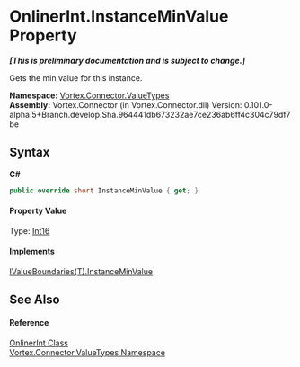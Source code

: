 # OnlinerInt.InstanceMinValue Property 
 _**\[This is preliminary documentation and is subject to change.\]**_

Gets the min value for this instance.

**Namespace:**&nbsp;<a href="N_Vortex_Connector_ValueTypes.md">Vortex.Connector.ValueTypes</a><br />**Assembly:**&nbsp;Vortex.Connector (in Vortex.Connector.dll) Version: 0.101.0-alpha.5+Branch.develop.Sha.964441db673232ae7ce236ab6ff4c304c79df7be

## Syntax

**C#**<br />
``` C#
public override short InstanceMinValue { get; }
```


#### Property Value
Type: <a href="http://msdn2.microsoft.com/en-us/library/e07e6fds" target="_blank">Int16</a>

#### Implements
<a href="P_Vortex_Connector_ValueValidation_IValueBoundaries_1_InstanceMinValue.md">IValueBoundaries(T).InstanceMinValue</a><br />

## See Also


#### Reference
<a href="T_Vortex_Connector_ValueTypes_OnlinerInt.md">OnlinerInt Class</a><br /><a href="N_Vortex_Connector_ValueTypes.md">Vortex.Connector.ValueTypes Namespace</a><br />